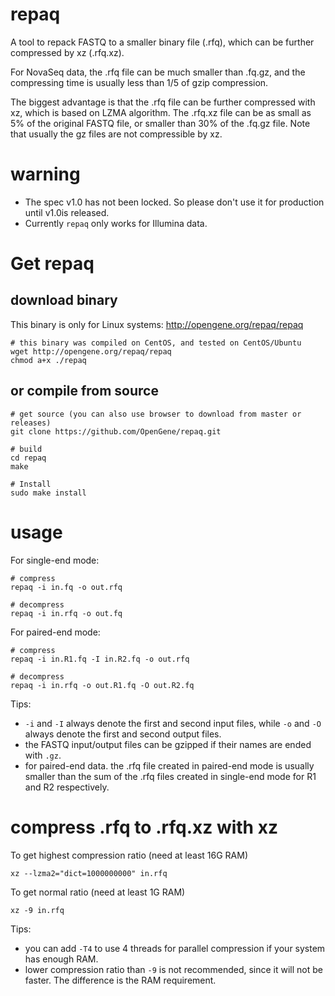 # repaq
A tool to repack FASTQ to a smaller binary file (.rfq), which can be further compressed by xz  (.rfq.xz).   

For NovaSeq data, the .rfq file can be much smaller than .fq.gz, and the compressing time is usually less than 1/5 of gzip compression. 

The biggest advantage is that the .rfq file can be further compressed with xz, which is based on LZMA algorithm. The .rfq.xz file can be as small as 5% of the original FASTQ file, or smaller than 30% of the .fq.gz file. Note that usually the gz files are not compressible by xz.

# warning
* The spec v1.0 has not been locked. So please don't use it for production until v1.0is released.
* Currently `repaq` only works for Illumina data.

# Get repaq
## download binary 
This binary is only for Linux systems: http://opengene.org/repaq/repaq
```shell
# this binary was compiled on CentOS, and tested on CentOS/Ubuntu
wget http://opengene.org/repaq/repaq
chmod a+x ./repaq
```
## or compile from source
```shell
# get source (you can also use browser to download from master or releases)
git clone https://github.com/OpenGene/repaq.git

# build
cd repaq
make

# Install
sudo make install
```

# usage
For single-end mode:
```shell
# compress
repaq -i in.fq -o out.rfq

# decompress
repaq -i in.rfq -o out.fq
```

For paired-end mode:
```shell
# compress
repaq -i in.R1.fq -I in.R2.fq -o out.rfq

# decompress
repaq -i in.rfq -o out.R1.fq -O out.R2.fq
```

Tips:
* `-i` and `-I` always denote the first and second input files, while `-o` and `-O` always denote the first and second output files.
* the FASTQ input/output files can be gzipped if their names are ended with `.gz`.
* for paired-end data. the .rfq file created in paired-end mode is usually smaller than the sum of the .rfq files created in single-end mode for R1 and R2 respectively.

# compress .rfq to .rfq.xz with xz
To get highest compression ratio (need at least 16G RAM)
```
xz --lzma2="dict=1000000000" in.rfq
```

To get normal ratio (need at least 1G RAM)
```
xz -9 in.rfq
```
Tips:
* you can add `-T4` to use 4 threads for parallel compression if your system has enough RAM.
* lower compression ratio than `-9` is not recommended, since it will not be faster. The difference is the RAM requirement.
```
```
